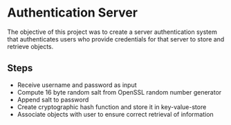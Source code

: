# Authentication Server
The objective of this project was to create a server authentication system that authenticates users who provide credentials for that server to store and retrieve objects. 

## Steps 
- Receive username and password as input
- Compute 16 byte random salt from OpenSSL random number generator
- Append salt to password
- Create cryptographic hash function and store it in key-value-store
- Associate objects with user to ensure correct retrieval of information

